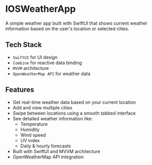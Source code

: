 # IOSWeatherApp
A simple weather app built with SwiftUI that shows current weather information based on the user's location or selected cities.

## Tech Stack

- `SwiftUI` for UI design
- `Combine` for reactive data binding
- `MVVM` architecture
- `OpenWeatherMap API` for weather data
  
## Features

- Get real-time weather data based on your current location
- Add and view multiple cities
- Swipe between locations using a smooth tabbed interface
- See detailed weather information like:
  - Temperature
  - Humidity
  - Wind speed
  - UV index
  - Daily & hourly forecasts
- Built with SwiftUI and MVVM architecture
- OpenWeatherMap API integration
